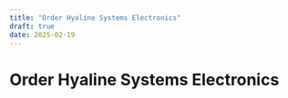 ```yaml
---
title: "Order Hyaline Systems Electronics"
draft: true
date: 2025-02-19
---
```


# Order Hyaline Systems Electronics
